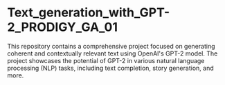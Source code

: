 # Text_generation_with_GPT-2_PRODIGY_GA_01
This repository contains a comprehensive project focused on generating coherent and contextually relevant text using OpenAI's GPT-2 model. The project showcases the potential of GPT-2 in various natural language processing (NLP) tasks, including text completion, story generation, and more.
